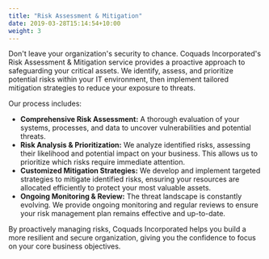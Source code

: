 ```yaml
---
title: "Risk Assessment & Mitigation"
date: 2019-03-28T15:14:54+10:00
weight: 3
---
```


Don't leave your organization's security to chance. Coquads Incorporated's Risk Assessment & Mitigation service provides a proactive approach to safeguarding your critical assets. We identify, assess, and prioritize potential risks within your IT environment, then implement tailored mitigation strategies to reduce your exposure to threats.

Our process includes:

- **Comprehensive Risk Assessment:** A thorough evaluation of your systems, processes, and data to uncover vulnerabilities and potential threats.
- **Risk Analysis & Prioritization:** We analyze identified risks, assessing their likelihood and potential impact on your business. This allows us to prioritize which risks require immediate attention.
- **Customized Mitigation Strategies:** We develop and implement targeted strategies to mitigate identified risks, ensuring your resources are allocated efficiently to protect your most valuable assets.
- **Ongoing Monitoring & Review:** The threat landscape is constantly evolving. We provide ongoing monitoring and regular reviews to ensure your risk management plan remains effective and up-to-date.

By proactively managing risks, Coquads Incorporated helps you build a more resilient and secure organization, giving you the confidence to focus on your core business objectives.